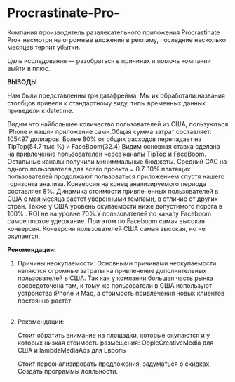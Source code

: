 # Procrastinate-Pro-
Компания производитель развлекательного приложения Procrastinate Pro+ несмотря на огромные вложения в рекламу, последние несколько месяцев терпит убытки.   

Цель исследования — разобраться в причинах и помочь компании выйти в плюс.

**ВЫВОДЫ**

Нам были представленны три датафрейма. Мы их обработали:названия столбцов привели к стандартному виду, типы временных данных приведели к datetime.

Видим что найбольшее количество пользователей из США, пользуються iPhone и нашли приложение сами.Общая сумма затрат составляет: 105497 долларов. Более 80% от общих расходов перепадает на TipTop(54.7 тыс %) и FaceBoom(32.4)
Видим основная ставка сделана на привлечение пользователей через каналы TipTop и FaceBoom. Остальные каналы получили миниммальные бюджеты.
Средний CAC на одного пользователя для всего проекта = 0.7.  10% платящих пользователей продолжают пользоваться приложением спустя нашего горизонта анализа. Конверсия на конец анализируемого периода составляет 8%.  Динамика стоимости привлеченных пользователей в США с мая месяца растет уверенными темпами, в отличие от других стран. Также у США уровень окупаемости ниже допустимого порога в 100% . ROI не на уровне 70%.У пользователей по каналу Faceboom самое плохое удержание. При этом по Faceboom самая высокая конверсия. Конверсия пользователей США самая высокая, но не окупается.


**Рекомендации:**

1. Причины неокупаемости:
  Основными причинами неокупаемости являются огромные затраты на привлечение дополнительных пользователей в США. Так как у компании большая часть рынка сосредоточена там, к тому же пользователи в США используют устройства iPhone и Mac, а стоимость привлечения новых клиентов постоянно растёт
<br><br>

2. Рекомендации:

     Стоит обратить внимание на площадки, которые окупаются и у которых низкая стоимость размещения: OppleCreativeMedia для США и lambdaMediaAds для Европы
     
     Стоит персонализировать предложения, задуматься о скидках. Создать программы лояльности.
     
